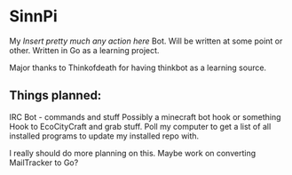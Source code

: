 # SinnPi
My _Insert pretty much any action here_ Bot. Will be written at some point or other. Written in Go as a learning project. 

Major thanks to Thinkofdeath for having thinkbot as a learning source.

## Things planned:
IRC Bot - commands and stuff
Possibly a minecraft bot hook or something
Hook to EcoCityCraft and grab stuff.
Poll my computer to get a list of all installed programs to update my installed repo with.

I really should do more planning on this. Maybe work on converting MailTracker to Go?

